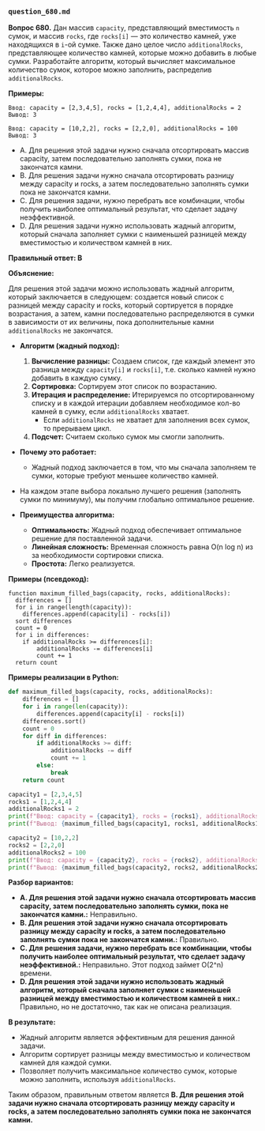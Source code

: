 ### `question_680.md`

**Вопрос 680.** Дан массив `capacity`, представляющий вместимость `n` сумок, и массив `rocks`, где `rocks[i]` — это количество камней, уже находящихся в `i`-ой сумке. Также дано целое число `additionalRocks`, представляющее количество камней, которые можно добавить в любые сумки. Разработайте алгоритм, который вычисляет максимальное количество сумок, которое можно заполнить, распределив `additionalRocks`.

**Примеры:**

```
Ввод: capacity = [2,3,4,5], rocks = [1,2,4,4], additionalRocks = 2
Вывод: 3

Ввод: capacity = [10,2,2], rocks = [2,2,0], additionalRocks = 100
Вывод: 3
```

- A. Для решения этой задачи нужно сначала отсортировать массив capacity, затем последовательно заполнять сумки, пока не закончатся камни.
- B. Для решения задачи нужно сначала отсортировать разницу между capacity и rocks, а затем последовательно заполнять сумки пока не закончатся камни.
- C.  Для решения задачи, нужно перебрать все комбинации, чтобы получить наиболее оптимальный результат, что сделает задачу неэффективной.
- D. Для решения задачи нужно использовать жадный алгоритм, который сначала заполняет сумки с наименьшей разницей между вместимостью и количеством камней в них.

**Правильный ответ: B**

**Объяснение:**

Для решения этой задачи можно использовать жадный алгоритм, который заключается в следующем:  создается новый список с разницей между capacity и rocks, который сортируется в порядке возрастания, а затем,  камни  последовательно распределяются в сумки в зависимости от их величины, пока  дополнительные камни `additionalRocks` не закончатся.

*  **Алгоритм (жадный подход):**
    1.   **Вычисление разницы:** Создаем список, где каждый элемент это разница между `capacity[i]` и `rocks[i]`, т.е. сколько камней нужно добавить в каждую сумку.
    2. **Сортировка:** Сортируем этот список по возрастанию.
    3.  **Итерация и распределение:** Итерируемся по отсортированному списку и в каждой итерации добавляем необходимое кол-во камней в сумку, если `additionalRocks` хватает.
         * Если `additionalRocks`  не хватает для заполнения всех сумок, то прерываем цикл.
   4.   **Подсчет:** Считаем сколько сумок мы смогли заполнить.
*   **Почему это работает:**
    *   Жадный подход заключается в том, что мы сначала заполняем те сумки, которые требуют меньшее количество камней.
   *    На каждом этапе выбора локально лучшего решения (заполнять сумки по минимуму), мы  получим глобально оптимальное решение.

* **Преимущества алгоритма:**
    * **Оптимальность:** Жадный подход обеспечивает оптимальное решение для поставленной задачи.
    *  **Линейная сложность:**  Временная сложность равна O(n log n) из за необходимости сортировки списка.
    *   **Простота:** Легко реализуется.

**Примеры (псевдокод):**
```
function maximum_filled_bags(capacity, rocks, additionalRocks):
  differences = []
  for i in range(length(capacity)):
    differences.append(capacity[i] - rocks[i])
  sort differences
  count = 0
  for i in differences:
    if additionalRocks >= differences[i]:
        additionalRocks -= differences[i]
        count += 1
  return count
```
**Примеры реализации в Python:**

```python
def maximum_filled_bags(capacity, rocks, additionalRocks):
    differences = []
    for i in range(len(capacity)):
        differences.append(capacity[i] - rocks[i])
    differences.sort()
    count = 0
    for diff in differences:
        if additionalRocks >= diff:
            additionalRocks -= diff
            count += 1
        else:
            break
    return count

capacity1 = [2,3,4,5]
rocks1 = [1,2,4,4]
additionalRocks1 = 2
print(f"Ввод: capacity = {capacity1}, rocks = {rocks1}, additionalRocks = {additionalRocks1}")
print(f"Вывод: {maximum_filled_bags(capacity1, rocks1, additionalRocks1)}") # Вывод: 3

capacity2 = [10,2,2]
rocks2 = [2,2,0]
additionalRocks2 = 100
print(f"Ввод: capacity = {capacity2}, rocks = {rocks2}, additionalRocks = {additionalRocks2}")
print(f"Вывод: {maximum_filled_bags(capacity2, rocks2, additionalRocks2)}") # Вывод: 3
```

**Разбор вариантов:**
*  **A. Для решения этой задачи нужно сначала отсортировать массив capacity, затем последовательно заполнять сумки, пока не закончатся камни.:** Неправильно.
*  **B. Для решения этой задачи нужно сначала отсортировать разницу между capacity и rocks, а затем последовательно заполнять сумки пока не закончатся камни.:** Правильно.
*  **C. Для решения задачи, нужно перебрать все комбинации, чтобы получить наиболее оптимальный результат, что сделает задачу неэффективной.:** Неправильно. Этот подход займет O(2^n) времени.
*   **D. Для решения этой задачи нужно использовать жадный алгоритм, который сначала заполняет сумки с наименьшей разницей между вместимостью и количеством камней в них.:** Правильно, но не достаточно, так как не описана реализация.

**В результате:**
*  Жадный алгоритм является эффективным для решения данной задачи.
*   Алгоритм сортирует разницы между вместимостью и количеством камней для каждой сумки.
*  Позволяет получить максимальное количество сумок, которые можно заполнить, используя  `additionalRocks`.

Таким образом, правильным ответом является **B. Для решения этой задачи нужно сначала отсортировать разницу между capacity и rocks, а затем последовательно заполнять сумки пока не закончатся камни.**
